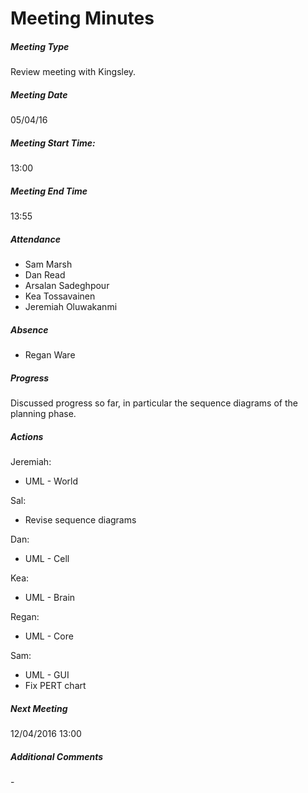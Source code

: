 # Meeting Minutes

##### Meeting Type

Review meeting with Kingsley.

##### Meeting Date

05/04/16

##### Meeting Start Time:

13:00

##### Meeting End Time

13:55

##### Attendance

- Sam Marsh
- Dan Read
- Arsalan Sadeghpour
- Kea Tossavainen
- Jeremiah Oluwakanmi

##### Absence

- Regan Ware

##### Progress

Discussed progress so far, in particular the sequence diagrams of the planning phase.

##### Actions

Jeremiah:

- UML - World

Sal:

- Revise sequence diagrams

Dan:

- UML - Cell

Kea:

- UML - Brain

Regan:

- UML - Core

Sam: 

- UML - GUI
- Fix PERT chart

##### Next Meeting

12/04/2016 13:00

##### Additional Comments

\-
